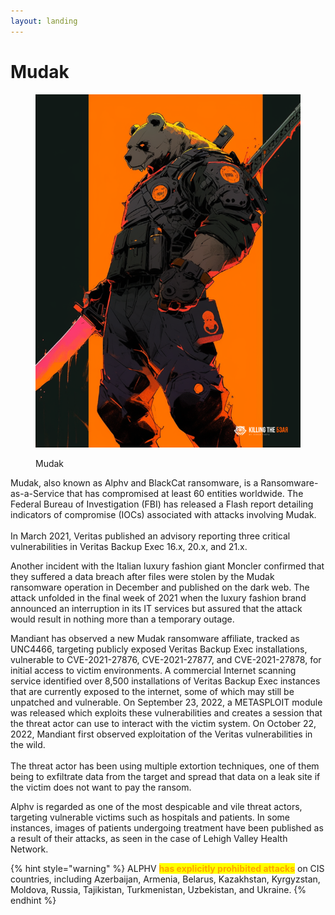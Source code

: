 ```yaml
---
layout: landing
---
```


# Mudak

<figure><img src="../../.gitbook/assets/bear_mudak_poster.png" alt=""><figcaption><p>Mudak</p></figcaption></figure>

Mudak, also known as Alphv and BlackCat ransomware, is a Ransomware-as-a-Service that has compromised at least 60 entities worldwide. The Federal Bureau of Investigation (FBI) has released a Flash report detailing indicators of compromise (IOCs) associated with attacks involving Mudak.\
\
In March 2021, Veritas published an advisory reporting three critical vulnerabilities in Veritas Backup Exec 16.x, 20.x, and 21.x.

Another incident with the Italian luxury fashion giant Moncler confirmed that they suffered a data breach after files were stolen by the Mudak ransomware operation in December and published on the dark web. The attack unfolded in the final week of 2021 when the luxury fashion brand announced an interruption in its IT services but assured that the attack would result in nothing more than a temporary outage.

Mandiant has observed a new Mudak ransomware affiliate, tracked as UNC4466, targeting publicly exposed Veritas Backup Exec installations, vulnerable to CVE-2021-27876, CVE-2021-27877, and CVE-2021-27878, for initial access to victim environments. A commercial Internet scanning service identified over 8,500 installations of Veritas Backup Exec instances that are currently exposed to the internet, some of which may still be unpatched and vulnerable. On September 23, 2022, a METASPLOIT module was released which exploits these vulnerabilities and creates a session that the threat actor can use to interact with the victim system. On October 22, 2022, Mandiant first observed exploitation of the Veritas vulnerabilities in the wild.\
\
The threat actor has been using multiple extortion techniques, one of them being to exfiltrate data from the target and spread that data on a leak site if the victim does not want to pay the ransom.

Alphv is regarded as one of the most despicable and vile threat actors, targeting vulnerable victims such as hospitals and patients. In some instances, images of patients undergoing treatment have been published as a result of their attacks, as seen in the case of Lehigh Valley Health Network.

{% hint style="warning" %}
ALPHV <mark style="color:orange;">**has explicitly prohibited attacks**</mark> on CIS countries, including Azerbaijan, Armenia, Belarus, Kazakhstan, Kyrgyzstan, Moldova, Russia, Tajikistan, Turkmenistan, Uzbekistan, and Ukraine.
{% endhint %}

